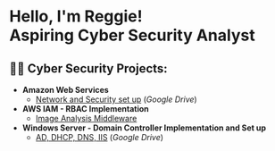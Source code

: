 <h1>Hello, I'm Reggie! <br/><a>Aspiring Cyber Security Analyst</a>

<h2>👨‍💻 Cyber Security Projects:</h2>

- <b>Amazon Web Services</b>
  - [Network and Security set up](https://drive.google.com/file/d/1Lw7wfgYXKKeI_UOh6Rkfa6rw_xcTgu06/view?usp=sharing) (_Google Drive_)
- <b>AWS IAM - RBAC Implementation</b>
  - [Image Analysis Middleware](https://github.com/joshmadakor1/4chan-Image-Analysis-Middleware-C964)
- <b>Windows Server - Domain Controller Implementation and Set up</b>
  - [AD, DHCP, DNS, IIS](https://drive.google.com/file/d/1weUHbTAUo4rqtZkqT5eMX5xGeMemYvTx/view) (_Google Drive_)

<!--
**joshmadakor1/joshmadakor1** is a ✨ _special_ ✨ repository because its `README.md` (this file) appears on your GitHub profile.

Here are some ideas to get you started:

- 🔭 I’m currently working on ...
- 🌱 I’m currently learning ...
- 👯 I’m looking to collaborate on ...
- 🤔 I’m looking for help with ...
- 💬 Ask me about ...
- 📫 How to reach me: ...
- 😄 Pronouns: ...
- ⚡ Fun fact: ...
-->
